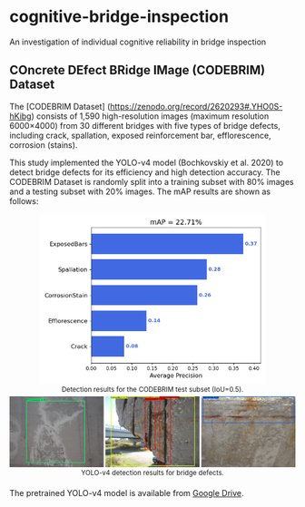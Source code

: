 # cognitive-bridge-inspection

An investigation of individual cognitive reliability in bridge inspection


## **COncrete DEfect BRidge IMage (CODEBRIM) Dataset**

The [CODEBRIM Dataset] (https://zenodo.org/record/2620293#.YHO0S-hKibg) consists of 1,590 high-resolution images (maximum resolution 6000×4000) from 30 different bridges with five types of bridge defects, including crack, spallation, exposed reinforcement bar, efflorescence, corrosion (stains).

This study implemented the YOLO-v4 model (Bochkovskiy et al. 2020) to detect bridge defects for its efficiency and high detection accuracy. The CODEBRIM Dataset is randomly split into a training subset with 80% images and a testing subset with 20% images. The mAP results are shown as follows:

<div align="center">
    <img src="Media/mAP.png" width="400px" alt><br>
    <sup>Detection results for the CODEBRIM test subset (IoU=0.5).
</div>


<div align="center">
    <img src="Media/results.png" width="800px" alt><br>
    <sup>YOLO-v4 detection results for bridge defects.
</div>

The pretrained YOLO-v4 model is available from [Google Drive](https://drive.google.com/file/d/1ELDgScbCamsB-RRHTLC8AXXqf1gZw7rD/view?usp=sharing).
